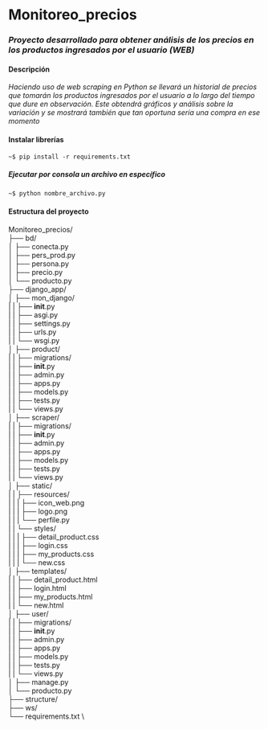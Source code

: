 # Monitoreo_precios

### _Proyecto desarrollado para obtener análisis de los precios en los productos ingresados por el usuario (WEB)_

#### Descripción
_Haciendo uso de web scraping en Python se llevará un historial de precios que tomarán los productos ingresados por el usuario a lo largo del tiempo que dure en observación. Este obtendrá gráficos y análisis sobre la variación y se mostrará también que tan oportuna sería una compra en ese momento_

#### Instalar librerías
```
~$ pip install -r requirements.txt
```

##### Ejecutar por consola un archivo en específico
```
~$ python nombre_archivo.py
```

#### Estructura del proyecto
Monitoreo_precios/ \
├── bd/ \
│   ├── conecta.py \
│   ├── pers_prod.py \
│   ├── persona.py \
│   ├── precio.py \
│   └── producto.py \
├── django_app/ \
│   ├── mon_django/ \
|   |   ├── __init__.py \
|   |   ├── asgi.py \
|   |   ├── settings.py \
|   |   ├── urls.py \
|   |   └── wsgi.py \
│   ├── product/ \
|   |   ├── migrations/ \
|   |   ├── __init__.py \
|   |   ├── admin.py \
|   |   ├── apps.py \
|   |   ├── models.py \
|   |   ├── tests.py \
|   |   └── views.py \
│   ├── scraper/ \
|   |   ├── migrations/ \
|   |   ├── __init__.py \
|   |   ├── admin.py \
|   |   ├── apps.py \
|   |   ├── models.py \
|   |   ├── tests.py \
|   |   └── views.py \
│   ├── static/ \
|   |   ├── resources/ \
|   |   |   ├── icon_web.png \
|   |   |   ├── logo.png \
|   |   |   └── perfile.py \
|   |   └── styles/ \
|   |   |   ├── detail_product.css \
|   |   |   ├── login.css \
|   |   |   ├── my_products.css \
|   |   |   └── new.css \
│   ├── templates/ \
|   |   ├── detail_product.html \
|   |   ├── login.html \
|   |   ├── my_products.html \
|   |   └── new.html \
│   ├── user/ \
|   |   ├── migrations/ \
|   |   ├── __init__.py \
|   |   ├── admin.py \
|   |   ├── apps.py \
|   |   ├── models.py \
|   |   ├── tests.py \
|   |   └── views.py \
│   ├── manage.py \
│   └── producto.py \
├── structure/ \
├── ws/ \
└── requirements.txt \


